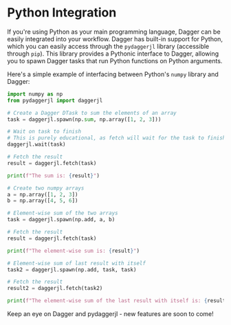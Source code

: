 # Python Integration

If you're using Python as your main programming language, Dagger can be easily
integrated into your workflow. Dagger has built-in support for Python, which
you can easily access through the `pydaggerjl` library (accessible through
`pip`). This library provides a Pythonic interface to Dagger, allowing you to
spawn Dagger tasks that run Python functions on Python arguments.

Here's a simple example of interfacing between Python's `numpy` library and
Dagger:

```python
import numpy as np
from pydaggerjl import daggerjl

# Create a Dagger DTask to sum the elements of an array
task = daggerjl.spawn(np.sum, np.array([1, 2, 3]))

# Wait on task to finish
# This is purely educational, as fetch will wait for the task to finish
daggerjl.wait(task)

# Fetch the result
result = daggerjl.fetch(task)

print(f"The sum is: {result}")

# Create two numpy arrays
a = np.array([1, 2, 3])
b = np.array([4, 5, 6])

# Element-wise sum of the two arrays
task = daggerjl.spawn(np.add, a, b)

# Fetch the result
result = daggerjl.fetch(task)

print(f"The element-wise sum is: {result}")

# Element-wise sum of last result with itself
task2 = daggerjl.spawn(np.add, task, task)

# Fetch the result
result2 = daggerjl.fetch(task2)

print(f"The element-wise sum of the last result with itself is: {result2}")
```

Keep an eye on Dagger and pydaggerjl - new features are soon to come!
